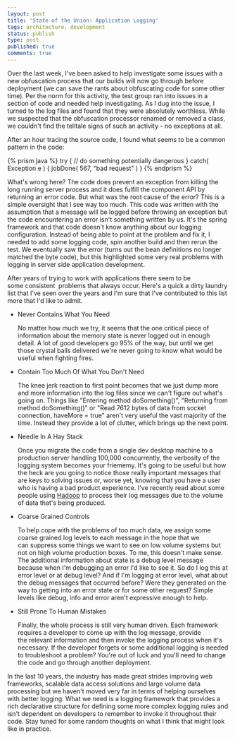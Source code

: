 ```yaml
---
layout: post
title: 'State of the Union: Application Logging'
tags: architecture, development
status: publish
type: post
published: true
comments: true
---
```

Over the last week, I\'ve been asked to help investigate some issues with a new 
obfuscation process that our builds will now go through before deployment (we 
can save the rants about obfuscating code for some other time). Per the norm 
for this activity, the test group ran into issues in a section of code and needed 
help investigating. As I dug into the issue, I turned to the log files and found 
that they were absolutely worthless. While we suspected that the obfuscation 
processor renamed or removed a class, we couldn\'t find the telltale signs of 
such an activity - no exceptions at all. 

<!--EndExcerpt-->

After an hour tracing the source code, I found what seems to be a common pattern 
in the code:

{% prism java %}
try
{
    // do something potentially dangerous
}
catch( Exception e )
{
    jobDone( 567, &quot;bad request&quot; )
}
{% endprism %}

What\'s wrong here? The code does prevent an exception from killing the long 
running server process and it does fulfill the component API by returning an 
error code. But what was the root cause of the error? This is a simple oversight 
that I see way too much. This code was written with the assumption that a message 
will be logged before throwing an exception but the code encountering an error 
isn\'t something written by us. It\'s the spring framework and that code doesn\'t 
know anything about our logging configuration. Instead of being able to point at 
the problem and fix it, I needed to add some logging code, spin another build 
and then rerun the test. We eventually saw the error (turns out the bean definitions 
no longer matched the byte code), but this highlighted some very real problems 
with logging in server side application development.

After years of trying to work with applications there seem to be some consistent 
problems that always occur. Here\'s a quick a dirty laundry list that I\'ve seen 
over the years and I\'m sure that I\'ve contributed to this list more that I\'d like 
to admit.

* Never Contains What You Need

	No matter how much we try, it seems that the one critical piece of information 
	about the memory state is never logged out in enough detail. A lot of good 
	developers go 95% of the way, but until we get those crystal balls delivered 
	we\'re never going to know what would be useful when fighting fires.

* Contain Too Much Of What You Don\'t Need

	The knee jerk reaction to first point becomes that we just dump more and more 
	information into the log files since we can\'t figure out what\'s going on. Things 
	like \"Entering method doSomething()\", \"Returning from method doSomething()\" or 
	\"Read 7612 bytes of data from socket connection, haveMore = true\" aren\'t very 
	useful the vast majority of the time. Instead they provide a lot of clutter, 
	which brings up the next point.

* Needle In A Hay Stack

	Once you migrate the code from a single dev desktop machine to a production 
	server handling 100,000 concurrently, the verbosity of the logging system becomes 
	your friememy. It\'s going to be useful but how the heck are you going to notice 
	those really important messages that are keys to solving issues or, worse yet, 
	knowing that you have a user who is having a bad product experience. I\'ve recently 
	read about some people using [Hadoop][hadoop] to process their log messages due to 
	the volume of data that\'s being produced.

* Coarse Grained Controls

	To help cope with the problems of too much data, we assign some coarse grained log 
	levels to each message in the hope that we can suppress some things we want to see 
	on low volume systems but not on high volume production boxes. To me, this doesn\'t 
	make sense. The additional information about state is a debug level message because 
	when I\'m debugging an error I\'d like to see it. So do I log this at error level or 
	at debug level? And if I\'m logging at error level, what about the debug messages 
	that occurred before? Were they generated on the way to getting into an error state 
	or for some other request? Simple levels like debug, info and error aren\'t expressive 
	enough to help.

* Still Prone To Human Mistakes

	Finally, the whole process is still very human driven. Each framework requires a 
	developer to come up with the log message, provide the relevant information and 
	then invoke the logging process when it\'s necessary. If the developer forgets or 
	some additional logging is needed to troubleshoot a problem? You\'re out of luck 
	and you\'ll need to change the code and go through another deployment.

In the last 10 years, the industry has made great strides improving web frameworks, scalable 
data access solutions and large volume data processing but we haven\'t moved very far in terms 
of helping ourselves with better logging. What we need is a logging framework that provides 
a rich declarative structure for defining some more complex logging rules and isn\'t dependent 
on developers to remember to invoke it throughout their code. Stay tuned for some random 
thoughts on what I think that might look like in practice.

[hadoop]: http://hadoop.apache.org/